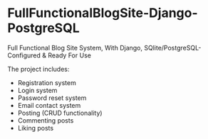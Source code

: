 # FullFunctionalBlogSite-Django-PostgreSQL
Full Functional Blog Site System, With Django, SQlite/PostgreSQL-Configured &amp; Ready For Use

The project includes:
- Registration system
- Login system
- Password reset system
- Email contact system
- Posting (CRUD functionality)
- Commenting posts
- Liking posts
